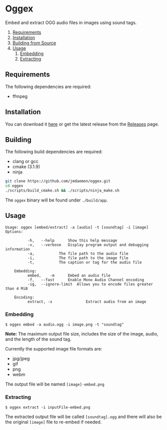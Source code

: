 # Oggex
Embed and extract OGG audio files in images using sound tags.

1. [Requirements](#Requirements)
2. [Installation](#Installation)
3. [Building from Source](#Building)
2. [Usage](#Usage)
    1. [Embedding](#Embedding)
    2. [Extracting](#Extracting)


## Requirements 
The following dependencies are required:
- ffmpeg

## Installation
You can download it [here](https://github.com/jmdaemon/oggex/releases/latest/download/oggex-1.0.tar.gz) or get the latest release from the [Releases](https://github.com/jmdaemon/oggex/releases/) page.

## Building
The following build dependencies are required:
- clang or gcc
- cmake (3.1.9)
- ninja

``` bash
git clone https://github.com/jmdaemon/oggex.git 
cd oggex
./scripts/build_cmake.sh && ./scripts/ninja_make.sh
```

The `oggex` binary will be found under `./build/app`.

## Usage

```
Usage: oggex [embed/extract] -a [audio] -t [soundtag] -i [image]
Options:

          -h,  	--help		Show this help message
          -v,  	--verbose	Display program output and debugging information
          -a,  			The file path to the audio file
          -i,  			The file path to the image file
          -t,  			The caption or tag for the audio file

    Embedding:
          embed, 	-m		Embed an audio file
          -f,  	--fast		Enable Mono Audio Channel encoding
          -ig, 	--ignore-limit	Allows you to encode files greater than 4 MiB

    Encoding:
          extract, -x		        Extract audio from an image
```

### Embedding
```
$ oggex embed -a audio.ogg -i image.png -t "soundtag"
```

**Note:** The maximum output file size, includes the size of the image, audio, and the length of the sound tag.

Currently the supported image file formats are:
- jpg/jpeg
- gif
- png
- webm

The output file will be named `[image]-embed.png`

### Extracting

```
$ oggex extract -i inputFile-embed.png
```

The extracted output file will be called `[soundtag].ogg` and there will also be the original `[image]` file to re-embed if needed.
